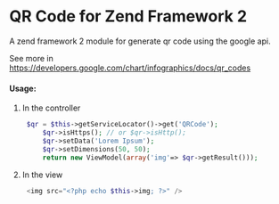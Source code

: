 QR Code for Zend Framework 2
=================

A zend framework 2 module for generate qr code using the google api.

See more in https://developers.google.com/chart/infographics/docs/qr_codes

#### Usage:

1. In the controller

   ```php
	$qr = $this->getServiceLocator()->get('QRCode');
        $qr->isHttps(); // or $qr->isHttp();
        $qr->setData('Lorem Ipsum');
        $qr->setDimensions(50, 50);
        return new ViewModel(array('img'=> $qr->getResult()));
    ```

2. In the view

   ```php
	<img src="<?php echo $this->img; ?>" />
    ```
